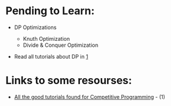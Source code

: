 # Pending to Learn:
   
   - DP Optimizations
      - Knuth Optimization
      - Divide & Conquer Optimization

   - Read all tutorials about DP in [1](https://codeforces.com/blog/entry/57282)

# Links to some resourses:

   - [All the good tutorials found for Competitive Programming](https://codeforces.com/blog/entry/57282) - (1)
